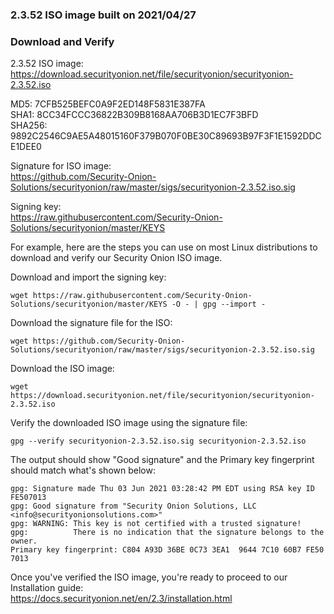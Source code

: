### 2.3.52 ISO image built on 2021/04/27


### Download and Verify

2.3.52 ISO image:  
https://download.securityonion.net/file/securityonion/securityonion-2.3.52.iso

MD5: 7CFB525BEFC0A9F2ED148F5831E387FA  
SHA1: 8CC34FCCC36822B309B8168AA706B3D1EC7F3BFD  
SHA256: 9892C2546C9AE5A48015160F379B070F0BE30C89693B97F3F1E1592DDCE1DEE0 

Signature for ISO image:  
https://github.com/Security-Onion-Solutions/securityonion/raw/master/sigs/securityonion-2.3.52.iso.sig

Signing key:  
https://raw.githubusercontent.com/Security-Onion-Solutions/securityonion/master/KEYS  

For example, here are the steps you can use on most Linux distributions to download and verify our Security Onion ISO image.

Download and import the signing key:  
```
wget https://raw.githubusercontent.com/Security-Onion-Solutions/securityonion/master/KEYS -O - | gpg --import -  
```

Download the signature file for the ISO:  
```
wget https://github.com/Security-Onion-Solutions/securityonion/raw/master/sigs/securityonion-2.3.52.iso.sig
```

Download the ISO image:  
```
wget https://download.securityonion.net/file/securityonion/securityonion-2.3.52.iso
```

Verify the downloaded ISO image using the signature file:  
```
gpg --verify securityonion-2.3.52.iso.sig securityonion-2.3.52.iso
```

The output should show "Good signature" and the Primary key fingerprint should match what's shown below:
```
gpg: Signature made Thu 03 Jun 2021 03:28:42 PM EDT using RSA key ID FE507013
gpg: Good signature from "Security Onion Solutions, LLC <info@securityonionsolutions.com>"
gpg: WARNING: This key is not certified with a trusted signature!
gpg:          There is no indication that the signature belongs to the owner.
Primary key fingerprint: C804 A93D 36BE 0C73 3EA1  9644 7C10 60B7 FE50 7013
```

Once you've verified the ISO image, you're ready to proceed to our Installation guide:  
https://docs.securityonion.net/en/2.3/installation.html
